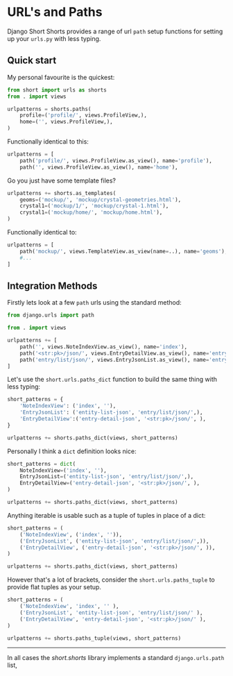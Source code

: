 # URL's and Paths

Django Short Shorts provides a range of url `path` setup functions for setting up your `urls.py` with less typing.


## Quick start

My personal favourite is the quickest:

```py
from short import urls as shorts
from . import views

urlpatterns = shorts.paths(
    profile=('profile/', views.ProfileView,),
    home=('', views.ProfileView,),
)
```

Functionally identical to this:


```py
urlpatterns = [
    path('profile/', views.ProfileView.as_view(), name='profile'),
    path('', views.ProfileView.as_view(), name='home'),
```

Go you just have some template files?

```py
urlpatterns += shorts.as_templates(
    geoms=('mockup/', 'mockup/crystal-geometries.html'),
    crystal1=('mockup/1/', 'mockup/crystal-1.html'),
    crystal1=('mockup/home/', 'mockup/home.html'),
)
```

Functionally identical to:

```py
urlpatterns = [
    path('mockup/', views.TemplateView.as_view(name=..), name='geoms'),
    #...
]
```
## Integration Methods

Firstly lets look at a few `path` urls using the standard method:

```py
from django.urls import path

from . import views

urlpatterns += [
    path('', views.NoteIndexView.as_view(), name='index'),
    path('<str:pk>/json/', views.EntryDetailView.as_view(), name='entry-detail-json'),
    path('entry/list/json/', views.EntryJsonList.as_view(), name='entry-list-json'),
]
```

Let's use the `short.urls.paths_dict` function to build the same thing with less typing:

```py
short_patterns = {
    'NoteIndexView': ('index', ''),
    'EntryJsonList': ('entity-list-json', 'entry/list/json/',),
    'EntryDetailView':('entry-detail-json', '<str:pk>/json/', ),
}

urlpatterns += shorts.paths_dict(views, short_patterns)
```

Personally I think a `dict` definition looks nice:

```py
short_patterns = dict(
    NoteIndexView=('index', ''),
    EntryJsonList=('entity-list-json', 'entry/list/json/',),
    EntryDetailView=('entry-detail-json', '<str:pk>/json/', ),
)

urlpatterns += shorts.paths_dict(views, short_patterns)
```

Anything iterable is usable such as a tuple of tuples in place of a dict:

```py
short_patterns = (
    ('NoteIndexView', ('index', '')),
    ('EntryJsonList', ('entity-list-json', 'entry/list/json/',)),
    ('EntryDetailView', ('entry-detail-json', '<str:pk>/json/', )),
)

urlpatterns += shorts.paths_dict(views, short_patterns)
```

However that's a lot of brackets, consider the `short.urls.paths_tuple` to provide flat tuples as your setup.

```py
short_patterns = (
    ('NoteIndexView', 'index', '' ),
    ('EntryJsonList', 'entity-list-json', 'entry/list/json/' ),
    ('EntryDetailView', 'entry-detail-json', '<str:pk>/json/' ),
)

urlpatterns += shorts.paths_tuple(views, short_patterns)
```

---

In all cases the _short.shorts_ library implements a standard `django.urls.path` list,
